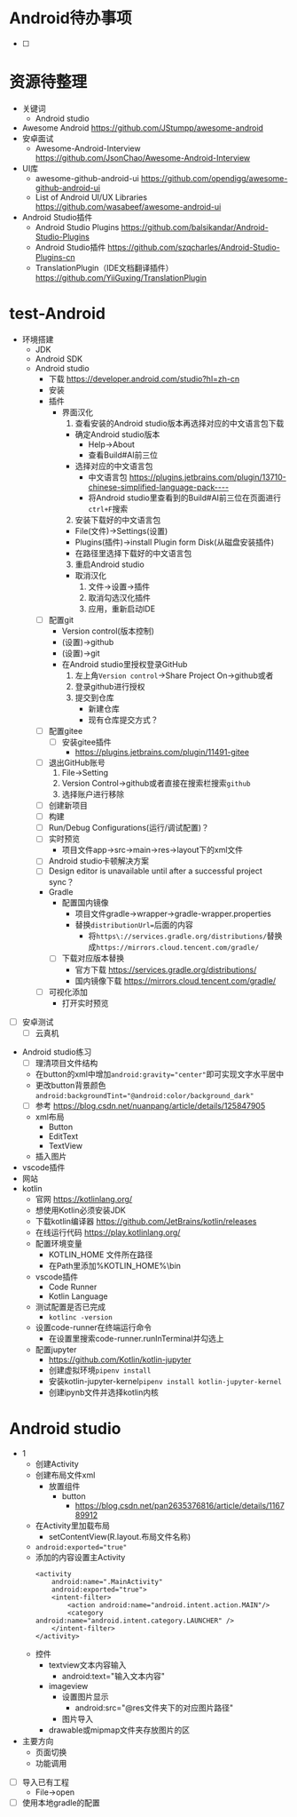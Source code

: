 # Android待办事项
* [ ] 

# 资源待整理
* 关键词
	* Android studio
* Awesome Android https://github.com/JStumpp/awesome-android
* 安卓面试
  * Awesome-Android-Interview https://github.com/JsonChao/Awesome-Android-Interview
* UI库
  * awesome-github-android-ui https://github.com/opendigg/awesome-github-android-ui
  * List of Android UI/UX Libraries https://github.com/wasabeef/awesome-android-ui
* Android Studio插件
  * Android Studio Plugins https://github.com/balsikandar/Android-Studio-Plugins
  * Android Studio插件 https://github.com/szqcharles/Android-Studio-Plugins-cn
  * TranslationPlugin（IDE文档翻译插件） https://github.com/YiiGuxing/TranslationPlugin
# test-Android
* 环境搭建
  * JDK
  * Android SDK
  * Android studio 
    * 下载 https://developer.android.com/studio?hl=zh-cn
    * 安装
    * 插件
      * 界面汉化
        1. 查看安装的Android studio版本再选择对应的中文语言包下载
          * 确定Android studio版本
            * Help->About
            * 查看Build#AI前三位
          * 选择对应的中文语言包
            * 中文语言包 https://plugins.jetbrains.com/plugin/13710-chinese-simplified-language-pack----
            * 将Android studio里查看到的Build#AI前三位在页面进行`ctrl+F`搜索
        2. 安装下载好的中文语言包
          * File(文件)->Settings(设置)
          * Plugins(插件)->install Plugin form Disk(从磁盘安装插件)
          * 在路径里选择下载好的中文语言包
        3. 重启Android studio
        * 取消汉化
          1. 文件->设置->插件
          2. 取消勾选汉化插件
          3. 应用，重新启动IDE 
    * [ ] 配置git
      * Version control(版本控制)
      * (设置)->github
      * (设置)->git
      * 在Android studio里授权登录GitHub
        1. 左上角`Version control`->Share Project On->github或者
        2. 登录github进行授权
        3. 提交到仓库
           * 新建仓库
           * 现有仓库提交方式？
    * [ ] 配置gitee
      * [ ] 安装gitee插件
        * https://plugins.jetbrains.com/plugin/11491-gitee
    * [ ] 退出GitHub账号
      1. File->Setting
      2. Version Control->github或者直接在搜索栏搜索`github`
      3. 选择账户进行移除
    * [ ] 创建新项目
    * [ ] 构建
    * [ ] Run/Debug Configurations(运行/调试配置)？
    * [ ] 实时预览
      * 项目文件app->src->main->res->layout下的xml文件
    * [ ] Android studio卡顿解决方案
    * [ ] Design editor is unavailable until after a successful project sync？
    * Gradle
      * 配置国内镜像
        * 项目文件gradle->wrapper->gradle-wrapper.properties
        * 替换`distributionUrl=`后面的内容
          * 将`https\://services.gradle.org/distributions/`替换成`https://mirrors.cloud.tencent.com/gradle/`
      * [ ] 下载对应版本替换
        * 官方下载 https://services.gradle.org/distributions/
        * 国内镜像下载 https://mirrors.cloud.tencent.com/gradle/
    * [ ] 可视化添加
      * 打开实时预览
* [ ] 安卓测试
  * [ ] 云真机
* Android studio练习
  * [ ] 理清项目文件结构
  * 在button的xml中增加`android:gravity="center"`即可实现文字水平居中
  * 更改button背景颜色`android:backgroundTint="@android:color/background_dark"`
  * [ ] 参考 https://blog.csdn.net/nuanpang/article/details/125847905
  * xml布局
    * Button
    * EditText
    * TextView
  * 插入图片
* vscode插件
* 网站
* kotlin
  * 官网 https://kotlinlang.org/
  * 想使用Kotlin必须安装JDK
  * 下载kotlin编译器 https://github.com/JetBrains/kotlin/releases
  * 在线运行代码 https://play.kotlinlang.org/
  * 配置环境变量
    * KOTLIN_HOME 文件所在路径
    * 在Path里添加%KOTLIN_HOME%\bin
  * vscode插件
    * Code Runner
    * Kotlin Language
  * 测试配置是否已完成
    * `kotlinc -version`
  * 设置code-runner在终端运行命令
    * 在设置里搜索code-runner.runInTerminal并勾选上
  * 配置jupyter
    * https://github.com/Kotlin/kotlin-jupyter
    * 创建虚拟环境`pipenv install`
    * 安装kotlin-jupyter-kernel`pipenv install kotlin-jupyter-kernel`
    * 创建ipynb文件并选择kotlin内核


# Android studio 
* 1
  * 创建Activity
  * 创建布局文件xml
    * 放置组件
      * button
        * https://blog.csdn.net/pan2635376816/article/details/116789912
  * 在Activity里加载布局
    * setContentView(R.layout.布局文件名称)
  * `android:exported="true"`
  * 添加<intent-filter>的内容设置主Activity
    ```
    <activity
        android:name=".MainActivity"
        android:exported="true">
        <intent-filter>
            <action android:name="android.intent.action.MAIN"/>
            <category android:name="android.intent.category.LAUNCHER" />
        </intent-filter>
    </activity>
    ```
  * 控件
    * textview文本内容输入
      * android:text="输入文本内容"
    * imageview
      * 设置图片显示
        * android:src="@res文件夹下的对应图片路径"
      * 图片导入
    * drawable或mipmap文件夹存放图片的区
* 主要方向
  * 页面切换
  * 功能调用
* [ ] 导入已有工程
  * File->open
* [ ] 使用本地gradle的配置